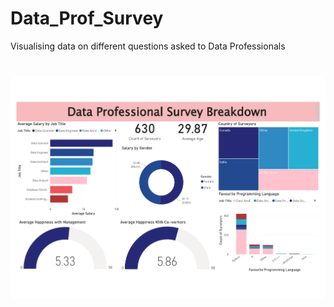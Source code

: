 # Data_Prof_Survey

Visualising data on different questions asked to Data Professionals 

<h1 align="left">
  <img src="Data_Professional_Survey.pdf" />
</h1>
